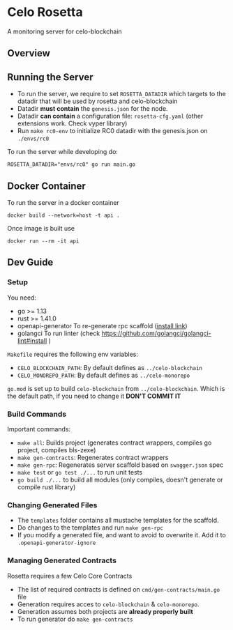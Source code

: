 # Celo Rosetta

A monitoring server for celo-blockchain

## Overview


## Running the Server

* To run the server, we require to set `ROSETTA_DATADIR` which targets to the datadir that will be used by rosetta and celo-blockchain
* Datadir **must contain** the `genesis.json` for the node.
* Datadir **can contain** a configuration file: `rosetta-cfg.yaml` (other extensions work. Check vyper library)
* Run `make rc0-env` to initialize RC0 datadir with the genesis.json on `./envs/rc0`

To run the server while developing do:

```shell
ROSETTA_DATADIR="envs/rc0" go run main.go
```

## Docker Container

To run the server in a docker container
```
docker build --network=host -t api .
```

Once image is built use
```
docker run --rm -it api 
```

## Dev Guide

### Setup

You need:
  * go >= 1.13
  * rust >= 1.41.0
  * openapi-generator To re-generate rpc scaffold ([install link](https://openapi-generator.tech))
  * golangci To run linter (check https://github.com/golangci/golangci-lint#install )

`Makefile` requires the following env variables:
  * `CELO_BLOCKCHAIN_PATH`: By default defines as `../celo-blockchain`
  * `CELO_MONOREPO_PATH`: By default defines as `../celo-monorepo`

`go.mod` is set up to build `celo-blockchain` from `../celo-blockchain`. Which is the default path,
if you need to change it **DON'T COMMIT IT**

### Build Commands

Important commands:

* `make all`: Builds project (generates contract wrappers, compiles go project, compiles bls-zexe)
* `make gen-contracts`: Regenerates contract wrappers
* `make gen-rpc`: Regenerates server scaffold based on `swagger.json` spec
* `make test` or `go test ./...` to run unit tests
* `go build ./...` to build all modules (only compiles, doesn't generate or compile rust library)

### Changing Generated Files

* The `templates` folder contains all mustache templates for the scaffold.
* Do changes to the templates and run `make gen-rpc`
* If you modify a generated file, and want to avoid to overwrite it. Add it to `.openapi-generator-ignore`

### Managing Generated Contracts

Rosetta requires a few Celo Core Contracts

* The list of required contracts is defined on `cmd/gen-contracts/main.go` file
* Generation requires acces to `celo-blockchain` & `celo-monorepo`.
* Generation assumes both projects are **already properly built**
* To run generator do `make gen-contracts`




